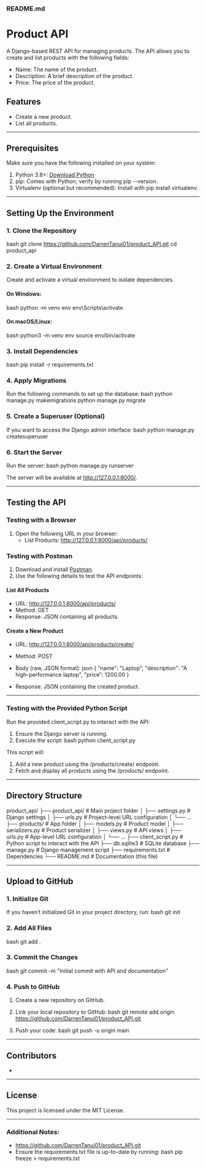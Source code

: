 ### README.md


# Product API

A Django-based REST API for managing products. The API allows you to create and list products with the following fields:
- Name: The name of the product.
- Description: A brief description of the product.
- Price: The price of the product.

## Features
- Create a new product.
- List all products.

---

## Prerequisites

Make sure you have the following installed on your system:
1. Python 3.8+: [Download Python](https://www.python.org/downloads/)
2. pip: Comes with Python; verify by running pip --version.
3. Virtualenv (optional but recommended): Install with pip install virtualenv.

---

## Setting Up the Environment

### 1. Clone the Repository
bash
git clone https://github.com/DarrenTanui01/product_API.git
cd product_api


### 2. Create a Virtual Environment
Create and activate a virtual environment to isolate dependencies.

#### On Windows:
bash
python -m venv env
env\Scripts\activate


#### On macOS/Linux:
bash
python3 -m venv env
source env/bin/activate


### 3. Install Dependencies
bash
pip install -r requirements.txt


### 4. Apply Migrations
Run the following commands to set up the database:
bash
python manage.py makemigrations
python manage.py migrate


### 5. Create a Superuser (Optional)
If you want to access the Django admin interface:
bash
python manage.py createsuperuser


### 6. Start the Server
Run the server:
bash
python manage.py runserver


The server will be available at http://127.0.0.1:8000/.

---

## Testing the API

### Testing with a Browser
1. Open the following URL in your browser:
   - List Products: http://127.0.0.1:8000/api/products/

### Testing with Postman
1. Download and install [Postman](https://www.postman.com/).
2. Use the following details to test the API endpoints:

#### List All Products
- URL: http://127.0.0.1:8000/api/products/
- Method: GET
- Response: JSON containing all products.

#### Create a New Product
- URL: http://127.0.0.1:8000/api/products/create/
- Method: POST
- Body (raw, JSON format):
  json
  {
      "name": "Laptop",
      "description": "A high-performance laptop",
      "price": 1200.00
  }
  
- Response: JSON containing the created product.

---

### Testing with the Provided Python Script

Run the provided client_script.py to interact with the API:
1. Ensure the Django server is running.
2. Execute the script:
   bash
   python client_script.py
   

This script will:
1. Add a new product using the /products/create/ endpoint.
2. Fetch and display all products using the /products/ endpoint.

---

## Directory Structure

product_api/
├── product_api/            # Main project folder
│   ├── settings.py         # Django settings
│   ├── urls.py             # Project-level URL configuration
│   └── ...
├── products/               # App folder
│   ├── models.py           # Product model
│   ├── serializers.py      # Product serializer
│   ├── views.py            # API views
│   ├── urls.py             # App-level URL configuration
│   └── ...
├── client_script.py        # Python script to interact with the API
├── db.sqlite3              # SQLite database
├── manage.py               # Django management script
├── requirements.txt        # Dependencies
└── README.md               # Documentation (this file)


---

## Upload to GitHub

### 1. Initialize Git
If you haven’t initialized Git in your project directory, run:
bash
git init


### 2. Add All Files
bash
git add .


### 3. Commit the Changes
bash
git commit -m "Initial commit with API and documentation"


### 4. Push to GitHub
1. Create a new repository on GitHub.
2. Link your local repository to GitHub:
   bash
   git remote add origin https://github.com/DarrenTanui01/product_API.git
   
3. Push your code:
   bash
   git push -u origin main
   

---

## Contributors
- 

---

## License
This project is licensed under the MIT License.



---

### Additional Notes:
- https://github.com/DarrenTanui01/product_API.git
- Ensure the requirements.txt file is up-to-date by running:
  bash
  pip freeze > requirements.txt
  ```